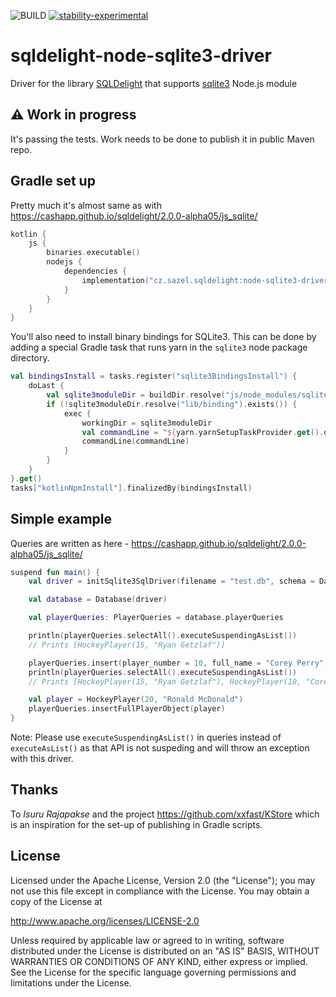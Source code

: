 ![BUILD](https://github.com/wojta/sqldelight-node-sqlite3-driver/actions/workflows/build.yml/badge.svg) [![stability-experimental](https://img.shields.io/badge/stability-experimental-orange.svg)](https://github.com/mkenney/software-guides/blob/master/STABILITY-BADGES.md#experimental)

# sqldelight-node-sqlite3-driver 
Driver for the library [SQLDelight](https://github.com/cashapp/sqldelight) that supports [sqlite3](https://www.npmjs.com/package/sqlite3) Node.js module

## ⚠️ Work in progress
It's passing the tests. Work needs to be done to publish it in public Maven repo.

## Gradle set up 

Pretty much it's almost same as with https://cashapp.github.io/sqldelight/2.0.0-alpha05/js_sqlite/

```kotlin
kotlin {
    js {
        binaries.executable()
        nodejs {
            dependencies {
                implementation("cz.sazel.sqldelight:node-sqlite3-driver-js:0.1.2-SNAPSHOT")
            }
        }
    }
}
```

You'll also need to install binary bindings for SQLite3. This can be done by adding a special Gradle task that runs yarn
in the `sqlite3` node package directory.

```kotlin
val bindingsInstall = tasks.register("sqlite3BindingsInstall") {
    doLast {
        val sqlite3moduleDir = buildDir.resolve("js/node_modules/sqlite3")
        if (!sqlite3moduleDir.resolve("lib/binding").exists()) {
            exec {
                workingDir = sqlite3moduleDir
                val commandLine = "${yarn.yarnSetupTaskProvider.get().destination.absolutePath}/bin/yarn"
                commandLine(commandLine)
            }
        }
    }
}.get()
tasks["kotlinNpmInstall"].finalizedBy(bindingsInstall)
```

## Simple example

Queries are written as here - https://cashapp.github.io/sqldelight/2.0.0-alpha05/js_sqlite/


```kotlin
suspend fun main() {
    val driver = initSqlite3SqlDriver(filename = "test.db", schema = Database.Schema)

    val database = Database(driver)

    val playerQueries: PlayerQueries = database.playerQueries

    println(playerQueries.selectAll().executeSuspendingAsList())
    // Prints [HockeyPlayer(15, "Ryan Getzlaf")]

    playerQueries.insert(player_number = 10, full_name = "Corey Perry")
    println(playerQueries.selectAll().executeSuspendingAsList())
    // Prints [HockeyPlayer(15, "Ryan Getzlaf"), HockeyPlayer(10, "Corey Perry")]

    val player = HockeyPlayer(20, "Ronald McDonald")
    playerQueries.insertFullPlayerObject(player)
}
```

Note: Please use `executeSuspendingAsList()` in queries instead of `executeAsList()` as that API is not suspeding and will throw an exception with this driver.


## Thanks
To _Isuru Rajapakse_ and the project https://github.com/xxfast/KStore which is an inspiration for the set-up of publishing in Gradle scripts. 

## License
Licensed under the Apache License, Version 2.0 (the "License");
you may not use this file except in compliance with the License.
You may obtain a copy of the License at

http://www.apache.org/licenses/LICENSE-2.0

Unless required by applicable law or agreed to in writing, software
distributed under the License is distributed on an "AS IS" BASIS,
WITHOUT WARRANTIES OR CONDITIONS OF ANY KIND, either express or implied.
See the License for the specific language governing permissions and
limitations under the License.
